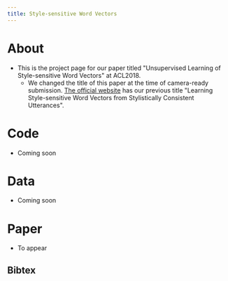 ```yaml
---
title: Style-sensitive Word Vectors
---
```


# About
- This is the project page for our paper titled "Unsupervised Learning of Style-sensitive Word Vectors" at ACL2018.
    - We changed the title of this paper at the time of camera-ready submission. [The official website](http://acl2018.org/programme/papers/) has our previous title "Learning Style-sensitive Word Vectors from Stylistically Consistent Utterances".

# Code
- Coming soon

# Data
- Coming soon

# Paper
- To appear

## Bibtex
